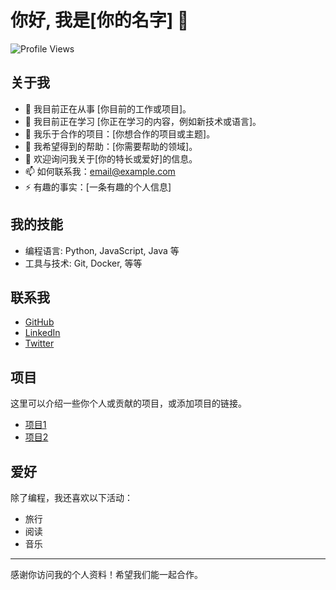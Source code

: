 # 你好, 我是[你的名字] 👋

![Profile Views](https://komarev.com/ghpvc/?username=yourusername&color=blue)

## 关于我

- 🔭 我目前正在从事 [你目前的工作或项目]。
- 🌱 我目前正在学习 [你正在学习的内容，例如新技术或语言]。
- 👯 我乐于合作的项目：[你想合作的项目或主题]。
- 🤔 我希望得到的帮助：[你需要帮助的领域]。
- 💬 欢迎询问我关于[你的特长或爱好]的信息。
- 📫 如何联系我：email@example.com
- ⚡ 有趣的事实：[一条有趣的个人信息]

## 我的技能

- 编程语言: Python, JavaScript, Java 等
- 工具与技术: Git, Docker, 等等

## 联系我

- [GitHub](https://github.com/yourusername)
- [LinkedIn](https://linkedin.com/in/yourprofile)
- [Twitter](https://twitter.com/yourhandle)

## 项目

这里可以介绍一些你个人或贡献的项目，或添加项目的链接。

- [项目1](https://github.com/yourusername/project1)
- [项目2](https://github.com/yourusername/project2)

## 爱好

除了编程，我还喜欢以下活动：

- 旅行
- 阅读
- 音乐

---

感谢你访问我的个人资料！希望我们能一起合作。
